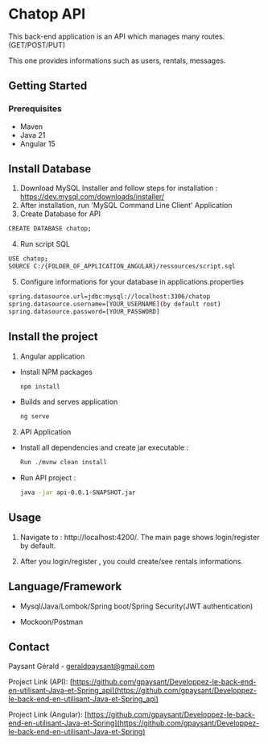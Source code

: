 # Chatop API
This back-end application is an API which manages many routes. (GET/POST/PUT)

This one provides informations such as users, rentals, messages.

## Getting Started

### Prerequisites
* Maven
* Java 21 
* Angular 15

## Install Database 

1. Download MySQL Installer and follow steps for installation :
https://dev.mysql.com/downloads/installer/
2. After installation, run 'MySQL Command Line Client' Application 
3. Create Database for API
  ```sh
  CREATE DATABASE chatop;
  ```
4. Run script SQL 
  ```sh
  USE chatop;
  SOURCE C:/{FOLDER_OF_APPLICATION_ANGULAR}/ressources/script.sql
  ```
5. Configure informations for your database in applications.properties 
  ```sh
  spring.datasource.url=jdbc:mysql://localhost:3306/chatop
  spring.datasource.username=[YOUR_USERNAME](by default root)
  spring.datasource.password=[YOUR_PASSWORD]
  ```

## Install the project

1. Angular application
* Install NPM packages
  ```sh
  npm install
  ```
 
* Builds and serves application
  ```sh
  ng serve
  ```

2. API Application

* Install all dependencies and create jar executable :
  ```sh
  Run ./mvnw clean install
  ```

* Run API project :
  ```sh
  java -jar api-0.0.1-SNAPSHOT.jar
  ```

## Usage

1. Navigate to : http://localhost:4200/. The main page shows login/register by default.

2. After you login/register , you could create/see rentals informations.

## Language/Framework
* Mysql/Java/Lombok/Spring boot/Spring Security(JWT authentication)

* Mockoon/Postman

<!-- CONTACT -->
## Contact

Paysant Gérald - geraldpaysant@gmail.com

Project Link (API): [https://github.com/gpaysant/Developpez-le-back-end-en-utilisant-Java-et-Spring_api](https://github.com/gpaysant/Developpez-le-back-end-en-utilisant-Java-et-Spring_api)

Project Link (Angular): [https://github.com/gpaysant/Developpez-le-back-end-en-utilisant-Java-et-Spring](https://github.com/gpaysant/Developpez-le-back-end-en-utilisant-Java-et-Spring)
